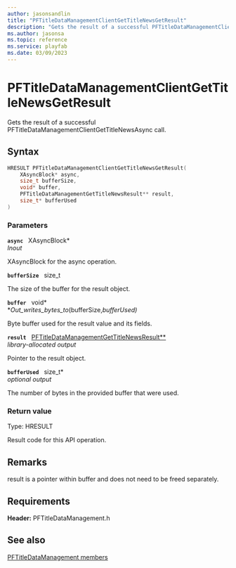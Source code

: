 ```yaml
---
author: jasonsandlin
title: "PFTitleDataManagementClientGetTitleNewsGetResult"
description: "Gets the result of a successful PFTitleDataManagementClientGetTitleNewsAsync call."
ms.author: jasonsa
ms.topic: reference
ms.service: playfab
ms.date: 03/09/2023
---
```


# PFTitleDataManagementClientGetTitleNewsGetResult  

Gets the result of a successful PFTitleDataManagementClientGetTitleNewsAsync call.  

## Syntax  
  
```cpp
HRESULT PFTitleDataManagementClientGetTitleNewsGetResult(  
    XAsyncBlock* async,  
    size_t bufferSize,  
    void* buffer,  
    PFTitleDataManagementGetTitleNewsResult** result,  
    size_t* bufferUsed  
)  
```  
  
### Parameters  
  
**`async`** &nbsp; XAsyncBlock*  
*_Inout_*  
  
XAsyncBlock for the async operation.  
  
**`bufferSize`** &nbsp; size_t  
  
The size of the buffer for the result object.  
  
**`buffer`** &nbsp; void*  
*_Out_writes_bytes_to_(bufferSize,*bufferUsed)*  
  
Byte buffer used for the result value and its fields.  
  
**`result`** &nbsp; [PFTitleDataManagementGetTitleNewsResult**](../../pftitledatamanagementtypes/structs/pftitledatamanagementgettitlenewsresult.md)  
*library-allocated output*  
  
Pointer to the result object.  
  
**`bufferUsed`** &nbsp; size_t*  
*optional output*  
  
The number of bytes in the provided buffer that were used.  
  
  
### Return value
Type: HRESULT
  
Result code for this API operation.
  
## Remarks  
  
result is a pointer within buffer and does not need to be freed separately.
  
## Requirements  
  
**Header:** PFTitleDataManagement.h
  
## See also  
[PFTitleDataManagement members](../pftitledatamanagement_members.md)  

  
  
